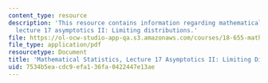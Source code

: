 ```yaml
---
content_type: resource
description: 'This resource contains information regarding mathematical statistics,
  lecture 17 asymptotics II: Limiting distributions.'
file: https://ol-ocw-studio-app-qa.s3.amazonaws.com/courses/18-655-mathematical-statistics-spring-2016/7534b5eacdc9efa136fa0422447e13ae_MIT18_655S16_LecNote17.pdf
file_type: application/pdf
resourcetype: Document
title: 'Mathematical Statistics, Lecture 17 Asymptotics II: Limiting Distributions'
uid: 7534b5ea-cdc9-efa1-36fa-0422447e13ae
---
```

